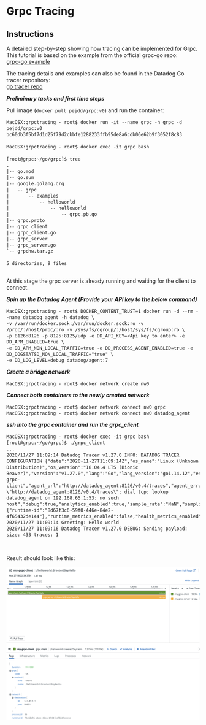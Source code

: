 # Grpc Tracing

## Instructions


A detailed step-by-step showing how tracing can be implemented for Grpc.
This tutorial is based on the example from the official grpc-go repo:<br>
[grpc-go example][https://github.com/grpc/grpc-go/tree/master/examples/helloworld] 

The tracing details and examples can also be found in the Datadog Go tracer repository:<br>
[go tracer repo][https://github.com/DataDog/dd-trace-go/blob/v1/contrib/google.golang.org/grpc/example_test.go]


**_Preliminary tasks and first time steps_**

Pull image (`docker pull pejdd/grpc:v0`) and run the container:

``` 
MacOSX:grpctracing - root$ docker run -it --name grpc -h grpc -d pejdd/grpc:v0
bc60db3f5bf7d1d25f79d2cbbfe1288233ffb95de8a6cdb06e62b9f3052f8c83

MacOSX:grpctracing - root$ docker exec -it grpc bash

[root@grpc:~/go/grpc]$ tree
.
|-- go.mod
|-- go.sum
|-- google.golang.org
|   -- grpc
|       -- examples
|           -- helloworld
|               -- helloworld
|                   -- grpc.pb.go
|-- grpc.proto
|-- grpc_client
|-- grpc_client.go
|-- grpc_server
|-- grpc_server.go
`-- grpchw.tar.gz

5 directories, 9 files


```

At this stage the grpc server is already running and waiting for the client to connect.

**_Spin up the Datadog Agent (Provide your API key  to the  below command)_** 


```
MacOSX:grpctracing - root$ DOCKER_CONTENT_TRUST=1 docker run -d --rm --name datadog_agent -h datadog \ 
-v /var/run/docker.sock:/var/run/docker.sock:ro -v /proc/:/host/proc/:ro -v /sys/fs/cgroup/:/host/sys/fs/cgroup:ro \
-p 8126:8126 -p 8125:8125/udp -e DD_API_KEY=<Api key to enter> -e DD_APM_ENABLED=true \
-e DD_APM_NON_LOCAL_TRAFFIC=true -e DD_PROCESS_AGENT_ENABLED=true -e DD_DOGSTATSD_NON_LOCAL_TRAFFIC="true" \ 
-e DD_LOG_LEVEL=debug datadog/agent:7
```


**_Create a bridge network_**

```
MacOSX:grpctracing - root$ docker network create nw0
```


**_Connect both containers to the newly created network_**

```
MacOSX:grpctracing - root$ docker network connect nw0 grpc
MacOSX:grpctracing - root$ docker network connect nw0 datadog_agent
```

**_ssh into the grpc container and run the grpc_client_**

```
MacOSX:grpctracing - root$ docker exec -it grpc bash
[root@grpc:~/go/grpc]$ ./grpc_client
...
2020/11/27 11:09:14 Datadog Tracer v1.27.0 INFO: DATADOG TRACER CONFIGURATION {"date":"2020-11-27T11:09:14Z","os_name":"Linux (Unknown Distribution)","os_version":"18.04.4 LTS (Bionic Beaver)","version":"v1.27.0","lang":"Go","lang_version":"go1.14.12","env":"","service":"my-grpc-client","agent_url":"http://datadog_agent:8126/v0.4/traces","agent_error":"Post \"http://datadog_agent:8126/v0.4/traces\": dial tcp: lookup datadog_agent on 192.168.65.1:53: no such host","debug":true,"analytics_enabled":true,"sample_rate":"NaN","sampling_rules":null,"sampling_rules_error":"","tags":{"runtime-id":"8d67f3c6-59f0-446e-84e2-4f65432de144"},"runtime_metrics_enabled":false,"health_metrics_enabled":false,"dd_version":"","architecture":"amd64","global_service":"","lambda_mode":"false"}
2020/11/27 11:09:14 Greeting: Hello world
2020/11/27 11:09:16 Datadog Tracer v1.27.0 DEBUG: Sending payload: size: 433 traces: 1

```


<br>

Result should look like this:<br>


<img src="img/grpc%20traces.png" width="600" height="400" />



[https://github.com/grpc/grpc-go/tree/master/examples/helloworld]: https://github.com/grpc/grpc-go/tree/master/examples/helloworld

[https://github.com/DataDog/dd-trace-go/blob/v1/contrib/google.golang.org/grpc/example_test.go]: https://github.com/DataDog/dd-trace-go/blob/v1/contrib/google.golang.org/grpc/example_test.go